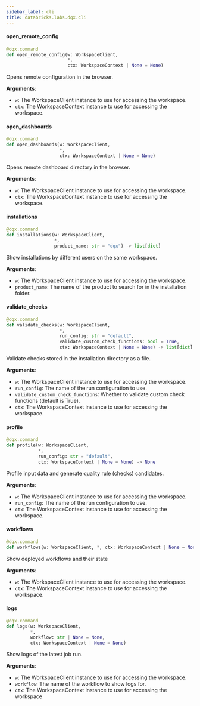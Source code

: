 ```yaml
---
sidebar_label: cli
title: databricks.labs.dqx.cli
---
```


#### open\_remote\_config

```python
@dqx.command
def open_remote_config(w: WorkspaceClient,
                       *,
                       ctx: WorkspaceContext | None = None)
```

Opens remote configuration in the browser.

**Arguments**:

- `w`: The WorkspaceClient instance to use for accessing the workspace.
- `ctx`: The WorkspaceContext instance to use for accessing the workspace.

#### open\_dashboards

```python
@dqx.command
def open_dashboards(w: WorkspaceClient,
                    *,
                    ctx: WorkspaceContext | None = None)
```

Opens remote dashboard directory in the browser.

**Arguments**:

- `w`: The WorkspaceClient instance to use for accessing the workspace.
- `ctx`: The WorkspaceContext instance to use for accessing the workspace.

#### installations

```python
@dqx.command
def installations(w: WorkspaceClient,
                  *,
                  product_name: str = "dqx") -> list[dict]
```

Show installations by different users on the same workspace.

**Arguments**:

- `w`: The WorkspaceClient instance to use for accessing the workspace.
- `product_name`: The name of the product to search for in the installation folder.

#### validate\_checks

```python
@dqx.command
def validate_checks(w: WorkspaceClient,
                    *,
                    run_config: str = "default",
                    validate_custom_check_functions: bool = True,
                    ctx: WorkspaceContext | None = None) -> list[dict]
```

Validate checks stored in the installation directory as a file.

**Arguments**:

- `w`: The WorkspaceClient instance to use for accessing the workspace.
- `run_config`: The name of the run configuration to use.
- `validate_custom_check_functions`: Whether to validate custom check functions (default is True).
- `ctx`: The WorkspaceContext instance to use for accessing the workspace.

#### profile

```python
@dqx.command
def profile(w: WorkspaceClient,
            *,
            run_config: str = "default",
            ctx: WorkspaceContext | None = None) -> None
```

Profile input data and generate quality rule (checks) candidates.

**Arguments**:

- `w`: The WorkspaceClient instance to use for accessing the workspace.
- `run_config`: The name of the run configuration to use.
- `ctx`: The WorkspaceContext instance to use for accessing the workspace.

#### workflows

```python
@dqx.command
def workflows(w: WorkspaceClient, *, ctx: WorkspaceContext | None = None)
```

Show deployed workflows and their state

**Arguments**:

- `w`: The WorkspaceClient instance to use for accessing the workspace.
- `ctx`: The WorkspaceContext instance to use for accessing the workspace.

#### logs

```python
@dqx.command
def logs(w: WorkspaceClient,
         *,
         workflow: str | None = None,
         ctx: WorkspaceContext | None = None)
```

Show logs of the latest job run.

**Arguments**:

- `w`: The WorkspaceClient instance to use for accessing the workspace.
- `workflow`: The name of the workflow to show logs for.
- `ctx`: The WorkspaceContext instance to use for accessing the workspace

